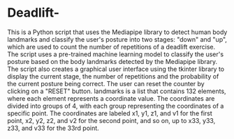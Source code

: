 # Deadlift-
This is a Python script that uses the Mediapipe library to detect human body landmarks and classify the user's posture into two stages: "down" and "up", which are used to count the number of repetitions of a deadlift exercise. 
The script uses a pre-trained machine learning model to classify the user's posture based on the body landmarks detected by the Mediapipe library. The script also creates a graphical user interface using the tkinter library to display the current stage, the number of repetitions and the probability of the current posture being correct. The user can reset the counter by clicking on a "RESET" button.
landmarks is a list that contains 132 elements, where each element represents a coordinate value. The coordinates are divided into groups of 4, with each group representing the coordinates of a specific point. The coordinates are labeled x1, y1, z1, and v1 for the first point, x2, y2, z2, and v2 for the second point, and so on, up to x33, y33, z33, and v33 for the 33rd point.
